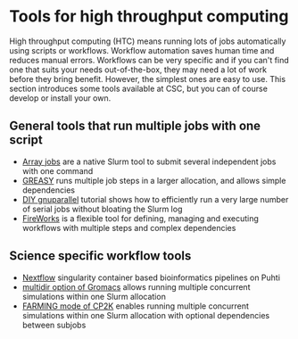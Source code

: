 # Tools for high throughput computing

High throughput computing (HTC) means running lots of jobs
automatically using scripts or workflows.
Workflow automation saves human time and reduces manual
errors. Workflows can be very specific and if you can't find
one that suits your needs out-of-the-box, they may need a lot
of work before they bring benefit. However, the simplest ones
are easy to use. This section introduces some tools available
at CSC, but you can of course develop or install your own.

## General tools that run multiple jobs with one script

* [Array jobs](array-jobs.md) are a native Slurm tool to 
  submit several independent jobs with one command
* [GREASY](greasy.md) runs multiple job steps in a larger 
  allocation, and allows simple dependencies
* [DIY gnuparallel](../../support/tutorials/many.md) tutorial shows 
  how to efficiently run a very large number of serial jobs without 
  bloating the Slurm log
* [FireWorks](fireworks.md) is a flexible tool for defining, managing and executing workflows with multiple steps and complex dependencies

## Science specific workflow tools

* [Nextflow](../../support/tutorials/nextflow-puhti.md) singularity 
  container based bioinformatics pipelines on Puhti
* [multidir option of Gromacs](../../apps/gromacs.md#high-throughput-computing-with-gromacs) allows running multiple concurrent simulations within one Slurm allocation
* [FARMING mode of CP2K](../../apps/cp2k.md#high-throughput-computing-with-cp2k) enables running multiple concurrent simulations within one Slurm allocation with optional dependencies between subjobs
